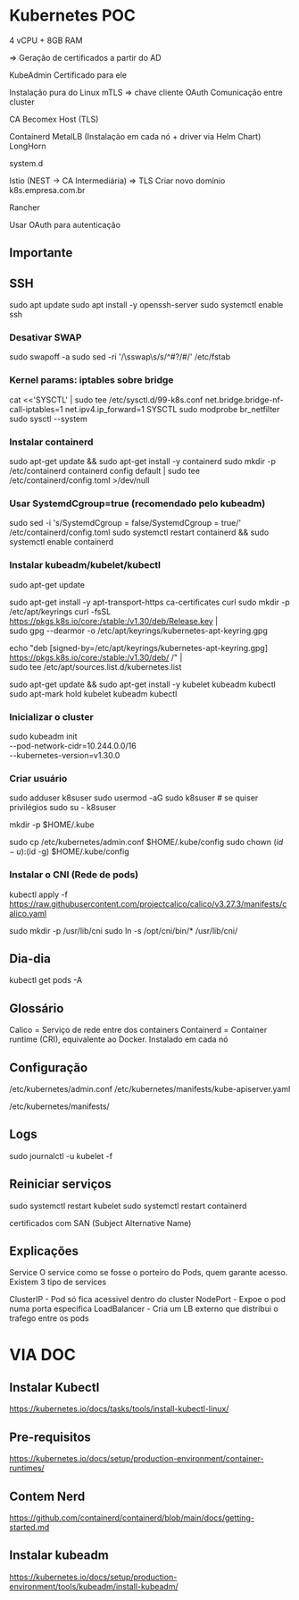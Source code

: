 
# Kubernetes POC

4 vCPU + 8GB RAM

=> Geração de certificados a partir do AD

KubeAdmin
    Certificado para ele

Instalação pura do Linux
mTLS => chave cliente OAuth
    Comunicação entre cluster

CA Becomex
Host 
(TLS)

Containerd
MetalLB (Instalação em cada nó + driver via Helm Chart)
LongHorn

system.d

Istio (NEST -> CA Intermediária) => TLS
Criar novo domínio k8s.empresa.com.br


Rancher

Usar OAuth para autenticação

## Importante

## SSH
sudo apt update
sudo apt install -y openssh-server
sudo systemctl enable ssh


### Desativar SWAP
sudo swapoff -a
sudo sed -ri '/\sswap\s/s/^#?/#/' /etc/fstab

### Kernel params: iptables sobre bridge
cat <<'SYSCTL' | sudo tee /etc/sysctl.d/99-k8s.conf
net.bridge.bridge-nf-call-iptables=1
net.ipv4.ip_forward=1
SYSCTL
sudo modprobe br_netfilter
sudo sysctl --system

### Instalar containerd
sudo apt-get update && sudo apt-get install -y containerd
sudo mkdir -p /etc/containerd
containerd config default | sudo tee /etc/containerd/config.toml >/dev/null

### Usar SystemdCgroup=true (recomendado pelo kubeadm)
sudo sed -i 's/SystemdCgroup = false/SystemdCgroup = true/' /etc/containerd/config.toml
sudo systemctl restart containerd && sudo systemctl enable containerd

### Instalar kubeadm/kubelet/kubectl

sudo apt-get update

sudo apt-get install -y apt-transport-https ca-certificates curl
sudo mkdir -p /etc/apt/keyrings
curl -fsSL https://pkgs.k8s.io/core:/stable:/v1.30/deb/Release.key | \
  sudo gpg --dearmor -o /etc/apt/keyrings/kubernetes-apt-keyring.gpg

echo "deb [signed-by=/etc/apt/keyrings/kubernetes-apt-keyring.gpg] \
https://pkgs.k8s.io/core:/stable:/v1.30/deb/ /" | \
  sudo tee /etc/apt/sources.list.d/kubernetes.list

sudo apt-get update && sudo apt-get install -y kubelet kubeadm kubectl
sudo apt-mark hold kubelet kubeadm kubectl

### Inicializar o cluster

sudo kubeadm init \
  --pod-network-cidr=10.244.0.0/16 \
  --kubernetes-version=v1.30.0

### Criar usuário 

sudo adduser k8suser
sudo usermod -aG sudo k8suser   # se quiser privilégios sudo
su - k8suser

mkdir -p $HOME/.kube

sudo cp /etc/kubernetes/admin.conf $HOME/.kube/config
sudo chown $(id -u):$(id -g) $HOME/.kube/config


### Instalar o CNI (Rede de pods)

kubectl apply -f https://raw.githubusercontent.com/projectcalico/calico/v3.27.3/manifests/calico.yaml

sudo mkdir -p /usr/lib/cni
sudo ln -s /opt/cni/bin/* /usr/lib/cni/


## Dia-dia

kubectl get pods -A

## Glossário

Calico = Serviço de rede entre dos containers
Containerd = Container runtime (CRI), equivalente ao Docker. Instalado em cada nó

## Configuração
/etc/kubernetes/admin.conf
/etc/kubernetes/manifests/kube-apiserver.yaml

/etc/kubernetes/manifests/

## Logs
sudo journalctl -u kubelet -f

## Reiniciar serviços
sudo systemctl restart kubelet
sudo systemctl restart containerd


certificados com SAN (Subject Alternative Name)



## Explicações

Service 
O service como se fosse o porteiro do Pods, quem garante acesso. Existem 3 tipo de services

ClusterIP - Pod só fica acessivel dentro do cluster
NodePort - Expoe o pod numa porta especifica
LoadBalancer - Cria um LB externo que distribui o trafego entre os pods





# VIA DOC

## Instalar Kubectl
https://kubernetes.io/docs/tasks/tools/install-kubectl-linux/

## Pre-requisitos
https://kubernetes.io/docs/setup/production-environment/container-runtimes/

## Contem Nerd
https://github.com/containerd/containerd/blob/main/docs/getting-started.md

## Instalar kubeadm
https://kubernetes.io/docs/setup/production-environment/tools/kubeadm/install-kubeadm/